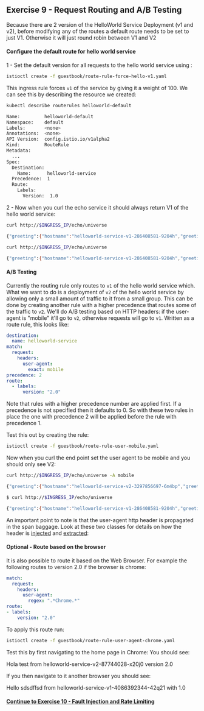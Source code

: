 ## Exercise 9 - Request Routing and A/B Testing

Because there are 2 version of the HelloWorld Service Deployment (v1 and v2), before modifying any of the routes a default route needs to be set to just V1. Otherwise it will just round robin between V1 and V2

#### Configure the default route for hello world service

1 - Set the default version for all requests to the hello world service using :

```sh
istioctl create -f guestbook/route-rule-force-hello-v1.yaml
```

This ingress rule forces `v1` of the service by giving it a weight of 100. We can see this by describing the resource we created:
```sh
kubectl describe routerules helloworld-default

Name:         helloworld-default
Namespace:    default
Labels:       <none>
Annotations:  <none>
API Version:  config.istio.io/v1alpha2
Kind:         RouteRule
Metadata:
  ...
Spec:
  Destination:
    Name:      helloworld-service
  Precedence:  1
  Route:
    Labels:
      Version:  1.0
```

2 - Now when you curl the echo service it should always return V1 of the hello world service:

```sh
curl http://$INGRESS_IP/echo/universe  

{"greeting":{"hostname":"helloworld-service-v1-286408581-9204h","greeting":"Hello universe from helloworld-service-v1-286408581-9204h with 1.0","version":"1.0"},"
```
```sh
curl http://$INGRESS_IP/echo/universe

{"greeting":{"hostname":"helloworld-service-v1-286408581-9204h","greeting":"Hello universe from helloworld-service-v1-286408581-9204h with 1.0","version":"1.0"},"
```

#### A/B Testing

Currently the routing rule only routes to `v1` of the hello world service which. What we want to do is a deployment of `v2` of the hello world service by allowing only a small amount of traffic to it from a small group. This can be done by creating another rule with a higher precedence that routes some of the traffic to `v2`. We'll do A/B testing based on HTTP headers: if the user-agent is "mobile" it'll go to `v2`, otherwise requests will go to `v1`. Written as a route rule, this looks like:

```yaml
destination:
  name: helloworld-service
match:
  request:
    headers:
      user-agent:
        exact: mobile
precedence: 2
route:
  - labels:
      version: "2.0"
```

Note that rules with a higher precedence number are applied first. If a precedence is not specified then it defaults to 0. So with these two rules in place the one with precedence 2 will be applied before the rule with precedence 1.

Test this out by creating the rule:
```sh
istioctl create -f guestbook/route-rule-user-mobile.yaml
```

Now when you curl the end point set the user agent to be mobile and you should only see V2:

```sh
curl http://$INGRESS_IP/echo/universe -A mobile

{"greeting":{"hostname":"helloworld-service-v2-3297856697-6m4bp","greeting":"Hello dog2 from helloworld-service-v2-3297856697-6m4bp with 2.0","version":"2.0"}
```
```sh
$ curl http://$INGRESS_IP/echo/universe

{"greeting":{"hostname":"helloworld-service-v1-286408581-9204h","greeting":"Hello universe from helloworld-service-v1-286408581-9204h with 1.0","version":"1.0"},"
```

An important point to note is that the user-agent http header is propagated in the span baggage. Look at these two classes for details on how the header is [injected](https://github.com/retroryan/istio-by-example-java/blob/master/spring-boot-example/spring-istio-support/src/main/java/com/example/istio/IstioHttpSpanInjector.java) and [extracted](https://github.com/retroryan/istio-by-example-java/blob/master/spring-boot-example/spring-istio-support/src/main/java/com/example/istio/IstioHttpSpanExtractor.java):

#### Optional - Route based on the browser

It is also possible to route it based on the Web Browser. For example the following routes to version 2.0 if the browser is chrome:

```yaml
match:
  request:
    headers:
      user-agent:
        regex: ".*Chrome.*"
route:
- labels:
    version: "2.0"
```

To apply this route run:

```sh
istioctl create -f guestbook/route-rule-user-agent-chrome.yaml
```

Test this by first navigating to the home page in Chrome:  You should see:

Hola test from helloworld-service-v2-87744028-x20j0 version 2.0

If you then navigate to it another browser you should see:

Hello sdsdffsd from helloworld-service-v1-4086392344-42q21 with 1.0

#### [Continue to Exercise 10 - Fault Injection and Rate Limiting](../exercise-10/README.md)

